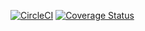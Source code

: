 [![CircleCI](https://circleci.com/gh/septIO/pd-ts/tree/master.svg?style=svg)](https://circleci.com/gh/septIO/pd-ts/tree/master)
[![Coverage Status](https://coveralls.io/repos/github/septIO/pd-ts/badge.svg?branch=master)](https://coveralls.io/github/septIO/pd-ts?branch=master)
